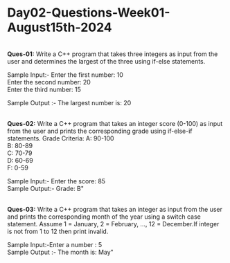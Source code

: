 # Day02-Questions-Week01-August15th-2024
<br>
<b>Ques-01:</b> Write a C++ program that takes three integers as input from the user and determines the largest of the three using if-else statements.

Sample Input:- Enter the first number: 10<br>
Enter the second number: 20<br>
Enter the third number: 15<br>

Sample Output :- The largest number is: 20<br>
<br>

<b>Ques-02:</b> Write a C++ program that takes an integer score (0-100) as input from the user and prints the corresponding grade using if-else-if statements.
Grade Criteria:
A: 90-100<br>
B: 80-89<br>
C: 70-79<br>
D: 60-69<br>
F: 0-59<br>

Sample Input:- Enter the score: 85<br>
Sample Output:- Grade: B"<br>
<br>

<b>Ques-03:</b> Write a C++ program that takes an integer as input from the user and prints the corresponding month of the year using a switch case statement. Assume 1 = January, 2 = February, ..., 12 = December.If integer is not from 1 to 12 then print invalid.

Sample Input:-Enter a number : 5<br>
Sample Output :- The month is: May"<br>
